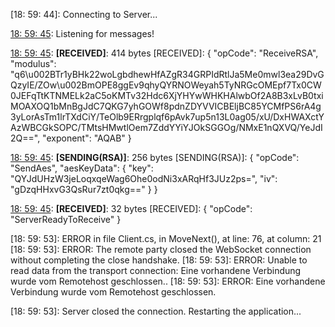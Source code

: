 [18: 59: 44]:
Connecting to Server...

[18: 59: 45]:
Connected!

[18: 59: 45]:
Listening for messages!

[18: 59: 45]:
**[RECEIVED]**: 414 bytes
[RECEIVED]: {
  "opCode": "ReceiveRSA",
  "modulus": "q6\u002BTr1yBHk22woLgbdhewHfAZgR34GRPIdRtlJa5Me0mwl3ea29DvGQzyIE/ZOw\u002BmOPE8ggEv9qhyQYRNOWeyah5TyNRGcOMEpf7Tx0CW0JEFqTtKTNMELk2aC5oKMTv32Hdc6XjYHYwWHKHAlwbOf2A8B3xLvB0txiMOAXOQ1bMnBgJdC7QKG7yhGOWf8pdnZDYVVICBEljBC85YCMfPS6rA4g3yLorAsTm1lrTXdCiY/TeOlb9ERrgplqf6pAvk7up5n13L0ag05/xU/DxHWAXctYAzWBCGkSOPC/TMtsHMwtlOem7ZddYYiYJOkSGGOg/NMxE1nQXVQ/YeJdI2Q==",
  "exponent": "AQAB"
}

[18: 59: 45]:
**[SENDING(RSA)]**: 256 bytes
[SENDING(RSA)]: {
  "opCode": "SendAes",
  "aesKeyData": {
    "key": "QYJdUHzW3jeLoqxqeWag6Ohe0odNi3xARqHf3JUz2ps=",
    "iv": "gDzqHHxvG3QsRur7zt0qkg=="
  }
}

[18: 59: 45]:
**[RECEIVED]**: 32 bytes
[RECEIVED]: {
  "opCode": "ServerReadyToReceive"
}

[18: 59: 53]:
ERROR in file Client.cs, in MoveNext(), at line: 76, at column: 21
[18: 59: 53]:
ERROR: The remote party closed the WebSocket connection without completing the close handshake.
[18: 59: 53]:
ERROR: Unable to read data from the transport connection: Eine vorhandene Verbindung wurde vom Remotehost geschlossen..
[18: 59: 53]:
ERROR: Eine vorhandene Verbindung wurde vom Remotehost geschlossen.

[18: 59: 53]:
Server closed the connection. Restarting the application...

